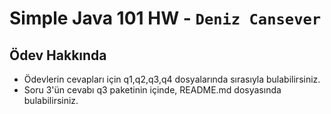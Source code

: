 # Simple Java 101 HW - `Deniz Cansever`

## Ödev Hakkında
- Ödevlerin cevapları için q1,q2,q3,q4 dosyalarında sırasıyla bulabilirsiniz.
- Soru 3'ün cevabı q3 paketinin içinde, README.md dosyasında bulabilirsiniz.